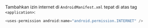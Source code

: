 Tambahkan izin internet di ``AndroidManifest.xml`` tepat di atas tag ``<application>``:  
```kotlin
<uses-permission android:name="android.permission.INTERNET" />
```
